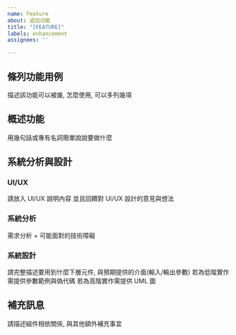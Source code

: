 ```yaml
---
name: Feature
about: 追加功能
title: "[FEATURE]"
labels: enhancement
assignees: ''

---
```


## 條列功能用例
描述該功能可以被誰, 怎麼使用, 可以多列幾項

## 概述功能
用幾句話或專有名詞簡單說說要做什麼

## 系統分析與設計
### UI/UX
請放入 UI/UX 說明內容
並且回饋對 UI/UX 設計的意見與想法

### 系統分析
需求分析 + 可能面對的技術障礙

### 系統設計
請完整描述要用到什麼下層元件, 與預期提供的介面(輸入/輸出參數)
若為低階實作需提供參數範例與偽代碼
若為高階實作需提供 UML 圖

## 補充訊息
請描述組件相依關係, 與其他額外補充事宜
